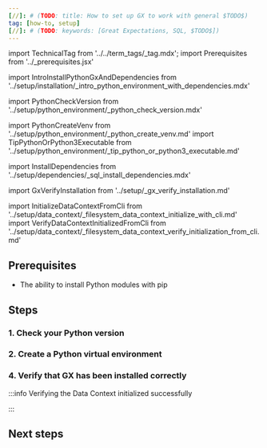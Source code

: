 ```yaml
---
[//]: # (TODO: title: How to set up GX to work with general $TODO$)
tag: [how-to, setup]
[//]: # (TODO: keywords: [Great Expectations, SQL, $TODO$])
---
```


[//]: # (TODO: # How to set up Great Expectations to work with general $TODO$)

import TechnicalTag from '../../term_tags/_tag.mdx';
import Prerequisites from '../_prerequisites.jsx'

<!-- ## Introduction -->
import IntroInstallPythonGxAndDependencies from '../setup/installation/_intro_python_environment_with_dependencies.mdx'

<!-- ## Prerequisites -->

<!-- ### 1. Check your Python version -->
import PythonCheckVersion from '../setup/python_environment/_python_check_version.mdx'

<!-- ### 2. Create a Python virtual environment -->
import PythonCreateVenv from '../setup/python_environment/_python_create_venv.md'
import TipPythonOrPython3Executable from '../setup/python_environment/_tip_python_or_python3_executable.md'

<!-- ### 3. Install GX with optional dependencies for ??? -->
import InstallDependencies from '../setup/dependencies/_sql_install_dependencies.mdx'

<!-- ### 4. Verify that GX has been installed correctly -->
import GxVerifyInstallation from '../setup/_gx_verify_installation.md'

<!-- ### 5. Initialize a Data Context to store your credentials -->
import InitializeDataContextFromCli from '../setup/data_context/_filesystem_data_context_initialize_with_cli.md'
import VerifyDataContextInitializedFromCli from '../setup/data_context/_filesystem_data_context_verify_initialization_from_cli.md'

<!-- ### 6. Configure the `config_variables.yml` file with your credentials -->
[//]: # (TODO: import ConfigureCredentialsInDataContext from '../setup/dependencies/_postgresql_configure_credentials_in_config_variables_yml.md')


<!-- ## Next steps -->
[//]: # (TODO: import FurtherConfiguration from '../setup/next_steps/_links_after_installing_gx.md')


[//]: # (TODO:<IntroInstallPythonGxAndDependencies dependencies="$TODO$" />)

## Prerequisites

<Prerequisites requirePython = {true} requireInstallation = {false} requireDataContext = {false} requireSourceData = {null} requireDatasource = {false} requireExpectationSuite = {false}>

- The ability to install Python modules with pip


</Prerequisites>

## Steps

### 1. Check your Python version

<PythonCheckVersion />

<TipPythonOrPython3Executable />

### 2. Create a Python virtual environment

<PythonCreateVenv />

[//]: # (TODO: ### 3. Install GX with optional dependencies for $TODO$)

[//]: # (TODO: <InstallDependencies install_key="sqlalchemy" database_name="SQL"/>)

### 4. Verify that GX has been installed correctly

<GxVerifyInstallation />

[//]: # (TODO: ### 5. Initialize a Data Context to store your PostgreSQL credentials)

<InitializeDataContextFromCli />

:::info Verifying the Data Context initialized successfully

<VerifyDataContextInitializedFromCli />

:::

[//]: # (TODO: ### 6. Configure the `config_variables.yml` file with your PostgreSQL credentials)

<ConfigureCredentialsInDataContext />

## Next steps

<FurtherConfiguration />


